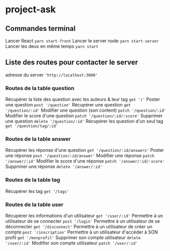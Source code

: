 # project-ask

## Commandes terminal

Lancer React ```yarn start-front```
Lancer le server node ```yarn start-server```
Lancer les deux en même temps ```yarn start```

## Liste des routes pour contacter le server 
adresse du server ```'http://localhost:3000'```

### Routes de la table question
Récupérer la liste des question avec les auteurs & leur tag ```get '/'```
Poster une question ```post '/question'```
Récupérer une question ```get '/question/:id'```
Modifier une question (son content) ```patch '/question/:id'```
Modifier le score d'une question ```patch '/question/:id/:score'```
Supprimer une question ```delete '/question/:id'```
Récupérer les question d'un seul tag ```get '/question/tag/:id'```

### Routes de la table answer
Récupérer les réponse d'une question ```get '/question/:id/answers'```
Poster une réponse ```post '/question/:id/answer'```
Modifier une réponse ```patch '/answer/:id'```
Modifier le score d'une réponse ```patch '/answer/:id/:score'```
Supprimer une réponse ```delete '/answer/:id'```

### Routes de la table tag
Récupérer les tag ```get '/tags'```

### Routes de la table user
Récupérer les informations d'un utilisateur ```get '/user/:id'```
Permettre à un utilisateur de se connecter ```post '/login'```
Permettre à un utilisateur de se déconnecter ```get '/disconnect'```
Permettre à un utilisateur de créer un compte ```post '/inscription'```
Permettre à un utilisateur d'accéder à SON profil ```get '/monprofil'```
Supprimer son compte utilisateur ```delete '/user/:id'```
Modifier son compte utilisateur ```patch '/user/:id'```
